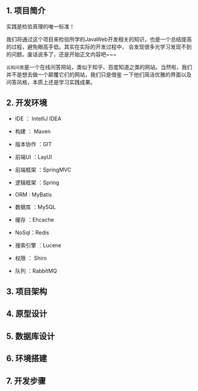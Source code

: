 ## 1. 项目简介
实践是检验真理的唯一标准！
   
我们将通过这个项目来检验所学的JavaWeb开发相关的知识，也是一个总结提高的过程，避免眼高手低。其实在实际的开发过程中，
会发现很多光学习发现不到的问题。废话说多了，还是开始正文内容吧~~~

`云知问答`是一个在线问答网站，类似于知乎、百度知道之类的网站。当然啦，我们并不是想去做一个颠覆它们的网站，我们只是借鉴
一下他们简洁优雅的界面以及问答风格，本质上还是学习实践成果。
## 2. 开发环境
* IDE  ： IntelliJ IDEA  
- 构建  ：  Maven  
* 版本协作 ：GIT  
- 前端UI  ：LayUI  
* 前端框架 ：SpringMVC
+ 逻辑框架 ：Spring
- ORM  :  MyBatis
* 数据库 ：MySQL
+ 缓存 ：Ehcache
- NoSql：Redis
+ 搜索引擎 ：Lucene
* 权限 ： Shiro
- 队列 ：RabbitMQ 
     
## 3. 项目架构
## 4. 原型设计
## 5. 数据库设计
## 6. 环境搭建
## 7. 开发步骤
